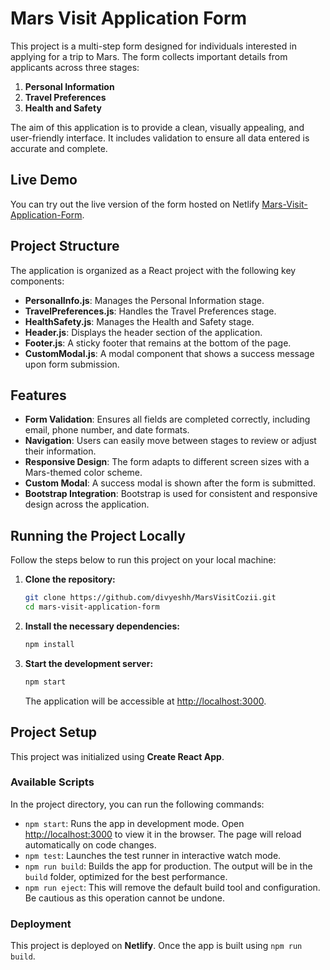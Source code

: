 
# Mars Visit Application Form

This project is a multi-step form designed for individuals interested in applying for a trip to Mars. The form collects important details from applicants across three stages:

1. **Personal Information**
2. **Travel Preferences**
3. **Health and Safety**

The aim of this application is to provide a clean, visually appealing, and user-friendly interface. It includes validation to ensure all data entered is accurate and complete.

## Live Demo

You can try out the live version of the form hosted on Netlify [Mars-Visit-Application-Form](https://adorable-crumble-1f790a.netlify.app/).

## Project Structure

The application is organized as a React project with the following key components:

- **PersonalInfo.js**: Manages the Personal Information stage.
- **TravelPreferences.js**: Handles the Travel Preferences stage.
- **HealthSafety.js**: Manages the Health and Safety stage.
- **Header.js**: Displays the header section of the application.
- **Footer.js**: A sticky footer that remains at the bottom of the page.
- **CustomModal.js**: A modal component that shows a success message upon form submission.

## Features

- **Form Validation**: Ensures all fields are completed correctly, including email, phone number, and date formats.
- **Navigation**: Users can easily move between stages to review or adjust their information.
- **Responsive Design**: The form adapts to different screen sizes with a Mars-themed color scheme.
- **Custom Modal**: A success modal is shown after the form is submitted.
- **Bootstrap Integration**: Bootstrap is used for consistent and responsive design across the application.

## Running the Project Locally

Follow the steps below to run this project on your local machine:

1. **Clone the repository:**

   ```bash
   git clone https://github.com/divyeshh/MarsVisitCozii.git
   cd mars-visit-application-form
   ```

2. **Install the necessary dependencies:**

   ```bash
   npm install
   ```

3. **Start the development server:**

   ```bash
   npm start
   ```

   The application will be accessible at [http://localhost:3000](http://localhost:3000).

## Project Setup

This project was initialized using **Create React App**.

### Available Scripts

In the project directory, you can run the following commands:

- `npm start`: Runs the app in development mode. Open [http://localhost:3000](http://localhost:3000) to view it in the browser. The page will reload automatically on code changes.
- `npm test`: Launches the test runner in interactive watch mode.
- `npm run build`: Builds the app for production. The output will be in the `build` folder, optimized for the best performance.
- `npm run eject`: This will remove the default build tool and configuration. Be cautious as this operation cannot be undone.

### Deployment

This project is deployed on **Netlify**. Once the app is built using `npm run build`.

